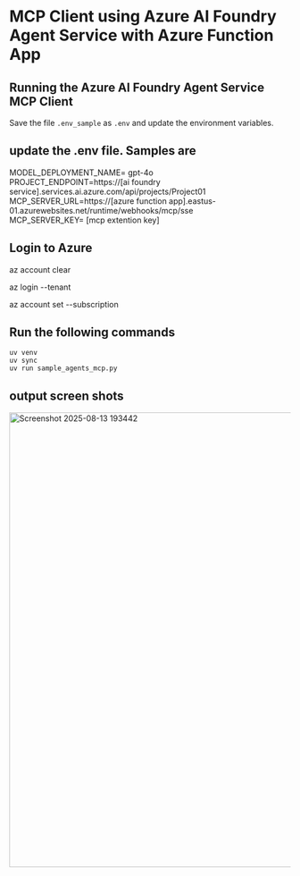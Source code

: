 # MCP Client using Azure AI Foundry Agent Service with Azure Function App


## Running the Azure AI Foundry Agent Service MCP Client

Save the file `.env_sample` as `.env` and update the environment variables. 

## update the .env file. Samples are

MODEL_DEPLOYMENT_NAME= gpt-4o
<br>
PROJECT_ENDPOINT=https://[ai foundry service].services.ai.azure.com/api/projects/Project01
<br>
MCP_SERVER_URL=https://[azure function app].eastus-01.azurewebsites.net/runtime/webhooks/mcp/sse
<br>
MCP_SERVER_KEY= [mcp extention key]

## Login to Azure


az account clear

az login --tenant <tenant id if you have more that one tenant> 

az account set --subscription <subscription id where AI Foundry exists anf if you have more than one subscription in the account>                                                         

## Run the following commands
```
uv venv
uv sync
uv run sample_agents_mcp.py
```

## output screen shots

<img width="1920" height="814" alt="Screenshot 2025-08-13 193442" src="https://github.com/user-attachments/assets/5db874c0-2250-4489-8576-e048ac793767" />








